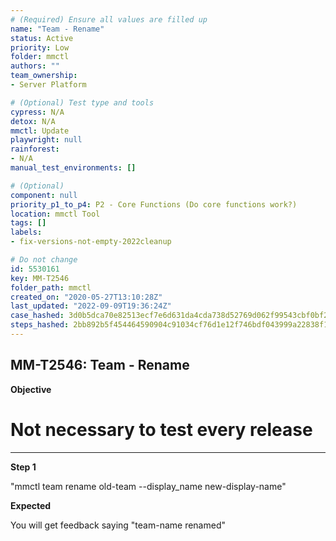 ```yaml
---
# (Required) Ensure all values are filled up
name: "Team - Rename"
status: Active
priority: Low
folder: mmctl
authors: ""
team_ownership: 
- Server Platform

# (Optional) Test type and tools
cypress: N/A
detox: N/A
mmctl: Update
playwright: null
rainforest: 
- N/A
manual_test_environments: []

# (Optional)
component: null
priority_p1_to_p4: P2 - Core Functions (Do core functions work?)
location: mmctl Tool
tags: []
labels: 
- fix-versions-not-empty-2022cleanup

# Do not change
id: 5530161
key: MM-T2546
folder_path: mmctl
created_on: "2020-05-27T13:10:28Z"
last_updated: "2022-09-09T19:36:24Z"
case_hashed: 3d0b5dca70e82513ecf7e6d631da4cda738d52769d062f99543cbf0bf21a068e1ba2e120bf08ff48b1d968fb0390d7cf
steps_hashed: 2bb892b5f454464590904c91034cf76d1e12f746bdf043999a22838f15c7a19cce41790997a1337b447878aefacd389d
---
```


## MM-T2546: Team - Rename

**Objective**

# Not necessary to test every release

---

**Step 1**

"mmctl team rename old-team --display\_name new-display-name"

**Expected**

You will get feedback saying "team-name renamed"
